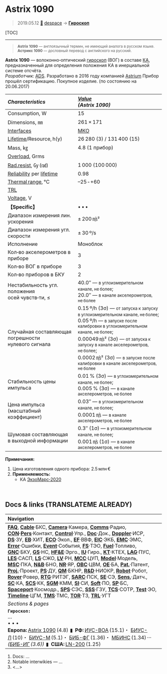 # Astrix 1090
> 2019.05.12 [🚀](../index/index.md) [despace](index.md) → **[Гироскоп](iu.md)**

[TOC]

---

> <small>**Astrix 1090** — англоязычный термин, не имеющий аналога в русском языке. **Астрикс 1090** — дословный перевод с английского на русский.</small>

**Astrix 1090** — волоконно‑оптический [гироскоп](iu.md) (ВОГ) в составе [КА](sc.md), предназначенный для определения положения КА в инерциальной системе отсчёта.  
*Разработчик:* [ADS](zz_ads.md). Разработано в 2016 году компанией [Astrium](zz_astrium.md) Прибор прошёл сертификацию. Покупное изделие. (по состоянию на 20.06.2017)

|*Characteristics*|*[Value](si.md)<br> (Astrix 1090)*|
|:--|:--|
|Consumption, W|15|
|Dimensions, ㎜|261 × 171|
|[Interfaces](interface.md)|[МКО](mil_std_1553.md)|
|[Lifetime](lifetime.md)/Resource, h(y)|26 280 (3) / 131 400 (15)|
|Mass, ㎏|4.8 (1 прибор)|
|[Overload](vibration.md), Grms| |
|[Rad.resist](ion_rad.md), ㏉ (㎭)|1 000 (100 000)|
|[Reliability](qm.md) per [lifetime](lifetime.md)|0.98|
|[Thermal range](tcs.md), ℃|–25 ‑ +60|
|[TRL](trl.md)| |
|[Voltage](voltage.md), V| |
|**【Specific】**|• • •|
|Диапазон измерения лин. ускорения|± 200 ㎧²|
|Диапазон измерения угл. скорости|± 30 º/s|
|Исполнение|Моноблок|
|Кол‑во акселерометров в приборе|3|
|Кол‑во ВОГ в приборе|3|
|Кол‑во приборов в БКУ|2|
|Нестабильность угл. положения<br> осей чувств‑ти, ≤|40.0″ — <small>в углоизмерительном канале, не более</small>;<br> 20.0″ — <small>в канале акселерометров, не более</small>|
|Случайная составляющая<br> погрешности<br> нулевого сигнала|0.15 º/h (3σ) — <small>от запуска к запуску в углоизмерительном канале, не более</small>;<br> 0.05 º/h — <small>в запуске после калибровки в углоизмерительном канале, не более</small>;<br> 0.00049 ㎧² (3σ) — <small>от запуска к запуску в канале акселерометров, не более</small>;<br> 0.0002 ㎧² (3σ) — <small>в запуске после калибровки в канале акселерометров, не более</small>|
|Стабильность цены импульса|0.01 % (3σ) — <small>в углоизмерительном канале, не более</small>;<br> 0.005 % (3σ) — <small>в канале акселерометров, не более</small>|
|Цена импульса<br> (масштабный коэффициент)|0.03″ — <small>в углоизмерительном канале, не более</small>;<br> 0.0001 ㎧ — <small>в канале акселерометров, не более</small>|
|Шумовая составляющая<br> в выходной информации|0.3″ (1σ) — <small>в углоизмерительном канале, не более</small>;<br> 0.001 ㎧ (1σ) — <small>в канале акселерометров, не более</small>|

**Примечания:**

   1. Цена изготовления одного прибора: 2.5 млн €
   1. **Применяемость:**
      - КА [ЭкзоМарс‑2020](экзомарс_2020.md)



<p style="page-break-after:always"> </p>

## Docs & links (TRANSLATEME ALREADY)
|Navigation|
|:--|
|**[FAQ](faq.md)**, **[Cable](cable.md)**·БКС, **[Camera](cam.md)**·Камера, **[Comms](comms.md)**·Радио, **[CON](contact.md)·[Pers](person.md)**·Контакт, **[Control](control.md)**·Упр., **[Doc](doc.md)**·Док., **[Doppler](doppler.md)**·ИСР, **[DS](ds.md)**·ЗУ, **[EB](eb.md)**·ХИТ, **[ECO](ecology.md)**·Экол., **[EF](ef.md)**·ВВФ, **[ElC](elc.md)**·ЭКБ, **[EMC](emc.md)**·ЭМС, **[Error](error.md)**·Ошибки, **[Event](event.md)**·События, **[FS](fs.md)**·ТЭО, **[Fuel](fuel.md)**·Топливо, **[GNC](gnc.md)**·БКУ, **[GS](scs.md)**·НС, **[HF&E](hfe.md)**·Эрго., **[IU](iu.md)**·Гиро., **[KT](kt.md)**·КТЕХ, **[LAG](lag.md)**·ПУC, **[LES](les.md)**·САСП, **[LS](ls.md)**·СЖО, **[LV](lv.md)**·РН, **[MCC](mcc.md)**·ЦУП, **[Model](model.md)**·Модель, **[MSC](sc.md)**·ПКА, **[N&B](nnb.md)**·БНО, **[NR](nr.md)**·ЯР, **[OBC](obc.md)**·ЦВМ, **[OE](oe.md)**·БА, **[Pat.](патент.md)**·Патент, **[Proj.](project.md)**·Проект, **[PS](ps.md)**·ДУ, **[QM](qm.md)**·БКНР, **[R&D](rnd.md)**·НИОКР, **[Robot](robotics.md)**·Робот, **[Rover](rover.md)**·Ровер, **[RTG](rtg.md)**·РИТЭГ, **[SARC](sarc.md)**·ПСК, **[SE](se.md)**·СЭ, **[Sens.](sensor.md)**·Датч., **[SC](sc.md)**·КА, **[SCS](scs.md)**·КК, **[SGM](sgm.md)**·КММ, **[SI](si.md)**·СИ, **[Soft](soft.md)**·ПО, **[SP](sp.md)**·БС, **[Spaceport](spaceport.md)**·Космодр., **[SPS](sps.md)**·СЭС, **[SSS](sss.md)**·ГЗУ, **[TCS](tcs.md)**·СОТР, **[Test](test.md)**·ЭО, **[Timeline](timeline.md)**·ЦГМ, **[TMS](tms.md)**·ТМС, **[TOR](tor.md)**·ТЗ, **[TRL](trl.md)**·УГТ|
|*Sections & pages*|
|**`Гироскоп:`**<br> …<br>• • •<br> **Европа:** [Astrix 1090](astrix_1090.md) (4.8)  ▮  **РФ:** [ИУС-ВОА](ius_voa.md) (15.1)・ [БИУС-Л](bius_l.md) (10)・ [БИУС-М](bius_m.md) (5.1)・ [БИБ-ФГ](bib_fg.md) (1.36)・ [МБИНС](mbins.md) (1.34) ··· *([БИБ-ИГ](bib_ig.md) (3.6))*  ▮  **США:** [LN-200](ln_200.md) (1.25)|

   1. Docs: …
   1. Notable interwikies — …
   1. <…>
